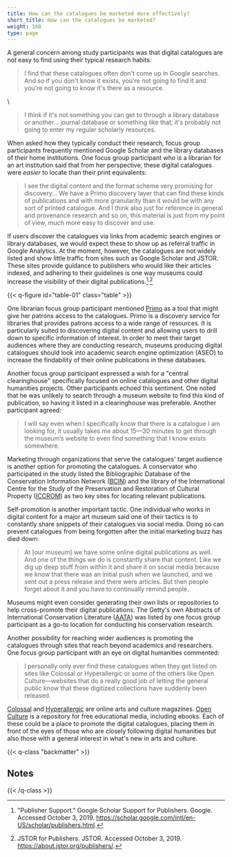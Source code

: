 ```yaml
---
title: How can the catalogues be marketed more effectively?
short_title: How can the catalogues be marketed?
weight: 160
type: page
---
```


A general concern among study participants was that digital catalogues are not easy to find using their typical research habits:

> I find that these catalogues often don't come up in Google searches. And so if you don't know it exists, you're not going to find it and you're not going to know it's there as a resource.

\

> I think if it's not something you can get to through a library database or another... journal database or something like that, it's probably not going to enter my regular scholarly resources.

When asked how they typically conduct their research, focus group participants frequently mentioned Google Scholar and the library databases of their home institutions. One focus group participant who is a librarian for an art institution said that from her perspective, these digital catalogues were *easier* to locate than their print equivalents:

> I see the digital content and the format scheme very promising for discovery... We have a Primo discovery layer that can find these kinds of publications and with more granularity than it would be with any sort of printed catalogue. And I think also just for reference in general and provenance research and so on, this material is just from my point of view, much more easy to discover and use.

If users discover the catalogues via links from academic search engines or library databases, we would expect these to show up as referral traffic in Google Analytics. At the moment, however, the catalogues are not widely listed and show little traffic from sites such as Google Scholar and JSTOR. These sites provide guidance to publishers who would like their articles indexed, and adhering to their guidelines is one way museums could increase the visibility of their digital publications.[^1]<sup>,</sup>[^2]

{{< q-figure id="table-01" class="table" >}}

One librarian focus group participant mentioned [Primo](https://www.exlibrisgroup.com/products/primo-discovery-service/) as a tool that might give her patrons access to the catalogues. Primo is a discovery service for libraries that provides patrons access to a wide range of resources. It is particularly suited to discovering digital content and allowing users to drill down to specific information of interest. In order to meet their target audiences where they are conducting research, museums producing digital catalogues should look into academic search engine optimization (ASEO) to increase the findability of their online publications in these databases.

Another focus group participant expressed a wish for a "central clearinghouse" specifically focused on online catalogues and other digital humanities projects. Other participants echoed this sentiment. One noted that he was unlikely to search through a museum website to find this kind of publication, so having it listed in a clearinghouse was preferable. Another participant agreed:

> I will say even when I specifically know that there is a catalogue I am looking for, it usually takes me about 15—30 minutes to get through the museum’s website to even find something that I know exists somewhere.

Marketing through organizations that serve the catalogues' target audience is another option for promoting the catalogues. A conservator who participated in the study listed the Bibliographic Database of the Conservation Information Network ([BCIN](http://www.bcin.ca/)) and the library of the International Centre for the Study of the Preservation and Restoration of Cultural Property ([ICCROM](https://www.iccrom.org/)) as two key sites for locating relevant publications.

Self-promotion is another important tactic. One individual who works in digital content for a major art museum said one of their tactics is to constantly share snippets of their catalogues via social media. Doing so can prevent catalogues from being forgotten after the initial marketing buzz has died down:

> At [our museum] we have some online digital publications as well. And one of the things we do is constantly share that content. Like we dig up deep stuff from within it and share it on social media because we know that there was an initial push when we launched, and we sent out a press release and there were articles. But then people forget about it and you have to continually remind people.

Museums might even consider generating their own lists or repositories to help cross-promote their digital publications. The Getty's own Abstracts of International Conservation Literature ([AATA](http://aata.getty.edu/Home)) was listed by one focus group participant as a go-to location for conducting his conservation research.

Another possibility for reaching wider audiences is promoting the catalogues through sites that reach beyond academics and researchers. One focus group participant with an eye on digital humanities commented:

> I personally only ever find these catalogues when they get listed on sites like Colossal or Hyperallergic or some of the others like Open Culture—websites that do a really good job of letting the general public know that these digitized collections have suddenly been released.

[Colossal](https://www.thisiscolossal.com/) and [Hyperallergic](https://hyperallergic.com/) are online arts and culture magazines. [Open Culture](http://www.openculture.com/) is a repository for free educational media, including ebooks. Each of these could be a place to promote the digital catalogues, placing them in front of the eyes of those who are closely following digital humanities but also those with a general interest in what's new in arts and culture.

{{< q-class "backmatter" >}}
## Notes
{{< /q-class >}}

[^1]: "Publisher Support." Google Scholar Support for Publishers. Google. Accessed October 3, 2019. https://scholar.google.com/intl/en-US/scholar/publishers.html.

[^2]: JSTOR for Publishers. JSTOR. Accessed October 3, 2019. https://about.jstor.org/publishers/.